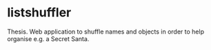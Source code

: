 # listshuffler
Thesis. Web application to shuffle names and objects in order to help organise e.g. a Secret Santa.
